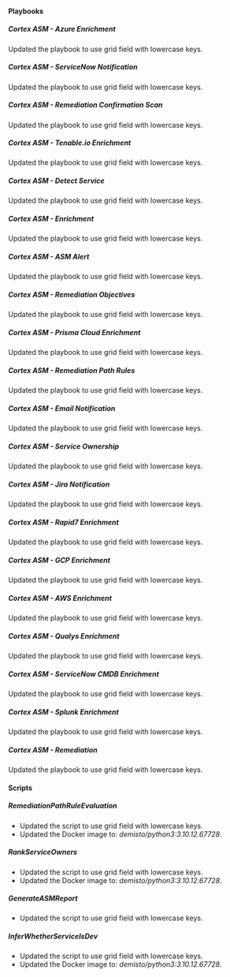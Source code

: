 
#### Playbooks

##### Cortex ASM - Azure Enrichment

Updated the playbook to use grid field with lowercase keys.

##### Cortex ASM - ServiceNow Notification

Updated the playbook to use grid field with lowercase keys.

##### Cortex ASM - Remediation Confirmation Scan

Updated the playbook to use grid field with lowercase keys.

##### Cortex ASM - Tenable.io Enrichment

Updated the playbook to use grid field with lowercase keys.

##### Cortex ASM - Detect Service

Updated the playbook to use grid field with lowercase keys.

##### Cortex ASM - Enrichment

Updated the playbook to use grid field with lowercase keys.

##### Cortex ASM - ASM Alert

Updated the playbook to use grid field with lowercase keys.

##### Cortex ASM - Remediation Objectives

Updated the playbook to use grid field with lowercase keys.

##### Cortex ASM - Prisma Cloud Enrichment

Updated the playbook to use grid field with lowercase keys.

##### Cortex ASM - Remediation Path Rules

Updated the playbook to use grid field with lowercase keys.

##### Cortex ASM - Email Notification

Updated the playbook to use grid field with lowercase keys.

##### Cortex ASM - Service Ownership

Updated the playbook to use grid field with lowercase keys.

##### Cortex ASM - Jira Notification

Updated the playbook to use grid field with lowercase keys.

##### Cortex ASM - Rapid7 Enrichment

Updated the playbook to use grid field with lowercase keys.

##### Cortex ASM - GCP Enrichment

Updated the playbook to use grid field with lowercase keys.

##### Cortex ASM - AWS Enrichment

Updated the playbook to use grid field with lowercase keys.

##### Cortex ASM - Qualys Enrichment

Updated the playbook to use grid field with lowercase keys.

##### Cortex ASM - ServiceNow CMDB Enrichment

Updated the playbook to use grid field with lowercase keys.

##### Cortex ASM - Splunk Enrichment

Updated the playbook to use grid field with lowercase keys.

##### Cortex ASM - Remediation

Updated the playbook to use grid field with lowercase keys.

#### Scripts

##### RemediationPathRuleEvaluation

- Updated the script to use grid field with lowercase keys.
- Updated the Docker image to: *demisto/python3:3.10.12.67728*.

##### RankServiceOwners

- Updated the script to use grid field with lowercase keys.
- Updated the Docker image to: *demisto/python3:3.10.12.67728*.
##### GenerateASMReport

- Updated the script to use grid field with lowercase keys.

##### InferWhetherServiceIsDev

- Updated the script to use grid field with lowercase keys.
- Updated the Docker image to: *demisto/python3:3.10.12.67728*.

